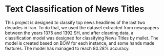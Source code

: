 # Text Classification of News Titles
This project is designed to classify top news headlines of the last two decades in Iran. To do that, we used the dataset extracted from newspapers between the years 1375 and 1392 SH, and after cleaning data, a classification model was designed for classifying News Titles by mallet.
The model is created based on BOW for each instance, and some hands made features. 
The model has managed to reach 80.28% accuracy.
